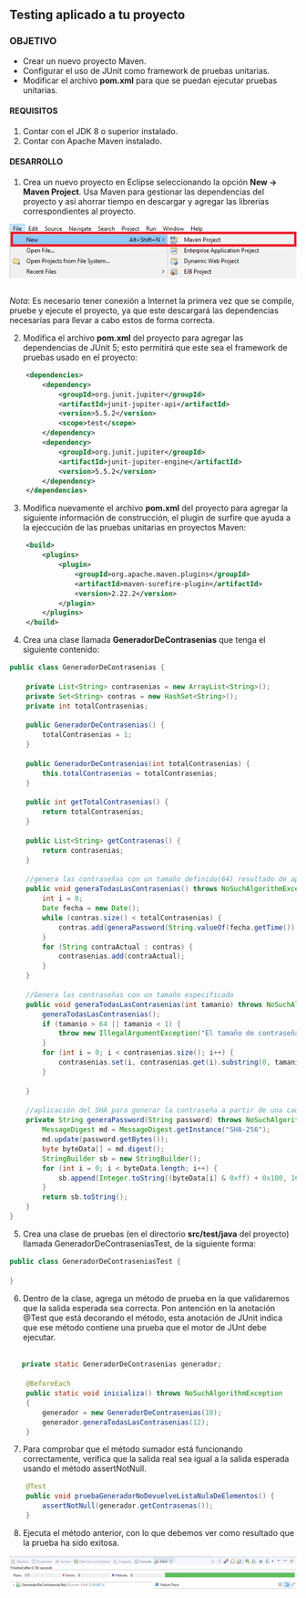 ## Testing aplicado a tu proyecto

### OBJETIVO

- Crear un nuevo proyecto Maven.
- Configurar el uso de JUnit como framework de pruebas unitarias.
- Modificar el archivo **pom.xml** para que se puedan ejecutar pruebas unitarias.

#### REQUISITOS

1. Contar con el JDK 8 o superior instalado.
2. Contar con Apache Maven instalado.


#### DESARROLLO

1. Crea un nuevo proyecto en Eclipse seleccionando la opción **New -> Maven Project**. Usa Maven para gestionar las dependencias del proyecto y así ahorrar tiempo en descargar y agregar las librerias correspondientes al proyecto.

![imagen](img/figura_01.png)


_Nota_: Es necesario tener conexión a Internet la primera vez que se compile, pruebe y ejecute el proyecto, ya que este descargará las dependencias necesarias para llevar a cabo estos de forma correcta.


2. Modifica el archivo **pom.xml** del proyecto para agregar las dependencias de JUnit 5; esto permitirá que este sea el framework de pruebas usado en el proyecto:

```xml
	<dependencies>
		<dependency>
			<groupId>org.junit.jupiter</groupId>
			<artifactId>junit-jupiter-api</artifactId>
			<version>5.5.2</version>
			<scope>test</scope>
		</dependency>
		<dependency>
			<groupId>org.junit.jupiter</groupId>
			<artifactId>junit-jupiter-engine</artifactId>
			<version>5.5.2</version>
		</dependency>
	</dependencies>
```

3. Modifica nuevamente el archivo **pom.xml** del proyecto para agregar la siguiente información de construcción, el plugin de surfire que ayuda a la ejeccución de las pruebas unitarias en proyectos Maven:

```xml
	<build>
		<plugins>
			<plugin>
				<groupId>org.apache.maven.plugins</groupId>
				<artifactId>maven-surefire-plugin</artifactId>
				<version>2.22.2</version>
			</plugin>
		</plugins>
	</build>
```

4. Crea una clase llamada **GeneradorDeContrasenias** que tenga el siguiente contenido:

```java
public class GeneradorDeContrasenias {

    private List<String> contrasenias = new ArrayList<String>();
    private Set<String> contras = new HashSet<String>();
    private int totalContrasenias;

    public GeneradorDeContrasenias() {
        totalContrasenias = 1;
    }

    public GeneradorDeContrasenias(int totalContrasenias) {
        this.totalContrasenias = totalContrasenias;
    }

    public int getTotalContrasenias() {
        return totalContrasenias;
    }

    public List<String> getContrasenas() {
        return contrasenias;
    }

    //genera las contraseñas con un tamaño definido(64) resultado de aplicar SHA-256
    public void generaTodasLasContrasenias() throws NoSuchAlgorithmException {
        int i = 0;
        Date fecha = new Date();
        while (contras.size() < totalContrasenias) {
            contras.add(generaPassword(String.valueOf(fecha.getTime()) + i++));
        }
        for (String contraActual : contras) {
            contrasenias.add(contraActual);
        }
    }

    //Genera las contraseñas con un tamaño especificado
    public void generaTodasLasContrasenias(int tamanio) throws NoSuchAlgorithmException {
        generaTodasLasContrasenias();
        if (tamanio > 64 || tamanio < 1) {
            throw new IllegalArgumentException("El tamaño de contraseña requerido está fuera del rango permitido (1-64)");
        }
        for (int i = 0; i < contrasenias.size(); i++) {
            contrasenias.set(i, contrasenias.get(i).substring(0, tamanio));
        }

    }

    //aplicación del SHA para generar la contraseña a partir de una cadena
    private String generaPassword(String password) throws NoSuchAlgorithmException {
        MessageDigest md = MessageDigest.getInstance("SHA-256");
        md.update(password.getBytes());
        byte byteData[] = md.digest();
        StringBuilder sb = new StringBuilder();
        for (int i = 0; i < byteData.length; i++) {
            sb.append(Integer.toString((byteData[i] & 0xff) + 0x100, 16).substring(1));
        }
        return sb.toString();
    }
}
```

5. Crea una clase de pruebas (en el directorio **src/test/java** del proyecto) llamada GeneradorDeContraseniasTest, de la siguiente forma:
```java
public class GeneradorDeContraseniasTest {

}
```

6. Dentro de la clase, agrega un método de prueba en la que validaremos que la salida esperada sea correcta. Pon antención en la anotación @Test que está decorando el método, esta anotación de JUnit indica que ese método contiene una prueba que el motor de JUnt debe ejecutar.
```java

   private static GeneradorDeContrasenias generador;

    @BeforeEach
    public static void inicializa() throws NoSuchAlgorithmException
    {
        generador = new GeneradorDeContrasenias(10);
        generador.generaTodasLasContrasenias(12);
    }

```

7. Para comprobar que el método sumador está funcionando correctamente, verifica que la salida real sea igual a la salida esperada usando el método assertNotNull. 

```java
    @Test
    public void pruebaGeneradorNoDevuelveListaNulaDeElementos() {
        assertNotNull(generador.getContrasenas());
    }
```

8. Ejecuta el método anterior, con lo que debemos ver como resultado que la prueba ha sido exitosa.

![imagen](img/figura_02.png)
